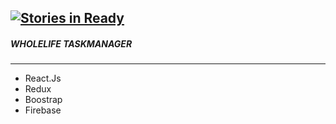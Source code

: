 [![Stories in Ready](https://badge.waffle.io/valdadyne/wholelife.png?label=ready&title=Ready)](https://waffle.io/valdadyne/wholelife?utm_source=badge)
----
##### WHOLELIFE TASKMANAGER

----

+ React.Js
+ Redux
+ Boostrap
+ Firebase